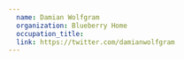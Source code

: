 ```yaml
---
  name: Damian Wolfgram
  organization: Blueberry Home
  occupation_title:
  link: https://twitter.com/damianwolfgram
---
```

